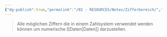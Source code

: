 ```yaml
---
{"dg-publish":true,"permalink":"/02 - RESOURCES/Notes/Zifferbereich/","tags":["mathe"],"noteIcon":"","updated":"2024-07-26T22:17:31.411+02:00"}
---
```


> Alle möglichen Ziffern die in einem Zahlsystem verwendet werden 
> können um numerische [[Daten\|Daten]] darzustellen.